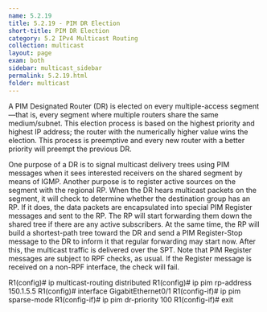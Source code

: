 ```yaml
---
name: 5.2.19
title: 5.2.19 - PIM DR Election
short-title: PIM DR Election
category: 5.2 IPv4 Multicast Routing
collection: multicast
layout: page
exam: both
sidebar: multicast_sidebar
permalink: 5.2.19.html
folder: multicast
---
```

A PIM Designated Router (DR) is elected on every multiple-access segment—that is, every segment where multiple routers share the same medium/subnet. This election process is based on the highest priority and highest IP address; the router with the numerically higher value wins the election. This process is preemptive and every new router with a better priority will preempt the previous DR.

One purpose of a DR is to signal multicast delivery trees using PIM messages when it sees interested receivers on the shared segment by means of IGMP. Another purpose is to register active sources on the segment with the regional RP. When the DR hears multicast packets on the segment, it will check to determine whether the destination group has an RP. If it does, the data packets are encapsulated into special PIM Register messages and sent to the RP. The RP will start forwarding them down the shared tree if there are any active subscribers. At the same time, the RP will build a shortest-path tree toward the DR and send a PIM Register-Stop message to the DR to inform it that regular forwarding may start now. After this, the multicast traffic is delivered over the SPT. Note that PIM Register messages are subject to RPF checks, as usual. If the Register message is received on a non-RPF interface, the check will fail.

R1(config)# ip multicast-routing distributed
R1(config)# ip pim rp-address 150.1.5.5
R1(config)# interface GigabitEthernet0/1
R1(config-if)# ip pim sparse-mode
R1(config-if)# ip pim dr-priority 100
R1(config-if)# exit
```
